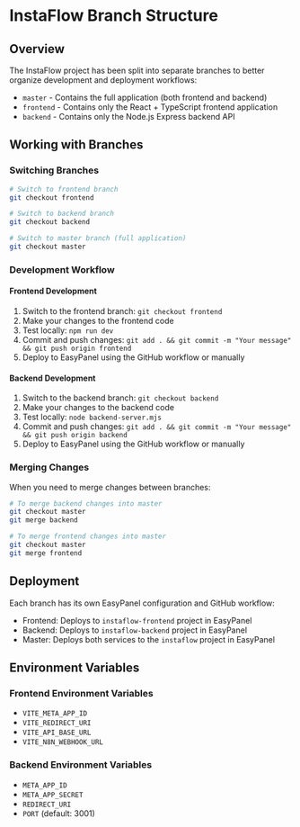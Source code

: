 # InstaFlow Branch Structure

## Overview

The InstaFlow project has been split into separate branches to better organize development and deployment workflows:

- `master` - Contains the full application (both frontend and backend)
- `frontend` - Contains only the React + TypeScript frontend application
- `backend` - Contains only the Node.js Express backend API

## Working with Branches

### Switching Branches

```bash
# Switch to frontend branch
git checkout frontend

# Switch to backend branch
git checkout backend

# Switch to master branch (full application)
git checkout master
```

### Development Workflow

#### Frontend Development

1. Switch to the frontend branch: `git checkout frontend`
2. Make your changes to the frontend code
3. Test locally: `npm run dev`
4. Commit and push changes: `git add . && git commit -m "Your message" && git push origin frontend`
5. Deploy to EasyPanel using the GitHub workflow or manually

#### Backend Development

1. Switch to the backend branch: `git checkout backend`
2. Make your changes to the backend code
3. Test locally: `node backend-server.mjs`
4. Commit and push changes: `git add . && git commit -m "Your message" && git push origin backend`
5. Deploy to EasyPanel using the GitHub workflow or manually

### Merging Changes

When you need to merge changes between branches:

```bash
# To merge backend changes into master
git checkout master
git merge backend

# To merge frontend changes into master
git checkout master
git merge frontend
```

## Deployment

Each branch has its own EasyPanel configuration and GitHub workflow:

- Frontend: Deploys to `instaflow-frontend` project in EasyPanel
- Backend: Deploys to `instaflow-backend` project in EasyPanel
- Master: Deploys both services to the `instaflow` project in EasyPanel

## Environment Variables

### Frontend Environment Variables
- `VITE_META_APP_ID`
- `VITE_REDIRECT_URI`
- `VITE_API_BASE_URL`
- `VITE_N8N_WEBHOOK_URL`

### Backend Environment Variables
- `META_APP_ID`
- `META_APP_SECRET`
- `REDIRECT_URI`
- `PORT` (default: 3001)
